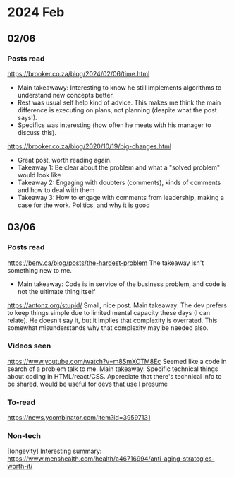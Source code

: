 # 2024 Feb

## 02/06


### Posts read
https://brooker.co.za/blog/2024/02/06/time.html

- Main takeawawy: Interesting to know he still implements algorithms to understand new concepts better.
- Rest was usual self help kind of advice. This makes me think the main difference is executing on plans, not planning (despite what the post says!).
- Specifics was interesting (how often he meets with his manager to discuss this).

https://brooker.co.za/blog/2020/10/19/big-changes.html

- Great post, worth reading again.
- Takeaway 1: Be clear about the problem and what a "solved problem" would look like
- Takeaway 2: Engaging with doubters (comments), kinds of comments and how to deal with them
- Takeaway 3: How to engage with comments from leadership, making a case for the work. Politics, and why it is good

## 03/06

### Posts read

https://benv.ca/blog/posts/the-hardest-problem
The takeaway isn't something new to me. 
- Main takeaway: Code is in service of the business problem, and code is not the ultimate thing itself

https://antonz.org/stupid/
Small, nice post.
Main takeaway: The dev prefers to keep things simple due to limited mental capacity these days (I can relate). He doesn't say it, but it implies that complexity is overrated. This somewhat misunderstands why that complexity may be needed also.

### Videos seen

https://www.youtube.com/watch?v=m8SmXOTM8Ec
Seemed like a code in search of a problem talk to me.
Main takeaway: Specific technical things about coding in HTML/react/CSS. Appreciate that there's technical info to be shared, would be useful for devs that use I presume


### To-read

https://news.ycombinator.com/item?id=39597131

### Non-tech

[longevity] Interesting summary: https://www.menshealth.com/health/a46716994/anti-aging-strategies-worth-it/
